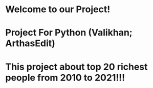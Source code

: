 # Welcome to our Project!
# Project For Python (Valikhan; ArthasEdit)
# This project about top 20 richest people from 2010 to 2021!!!
